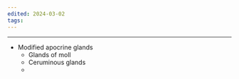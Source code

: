 ```yaml
---
edited: 2024-03-02
tags:
---
```



---
- Modified apocrine glands
	- Glands of moll
	- Ceruminous glands
	- 